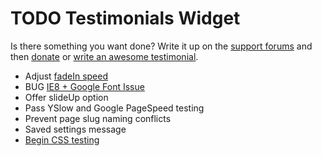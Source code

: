 # TODO Testimonials Widget

Is there something you want done? Write it up on the [support forums](http://wordpress.org/support/plugin/testimonials-widget) and then [donate](http://aihr.us/about-aihrus/donate/) or [write an awesome testimonial](http://aihr.us/about-aihrus/testimonials/add-testimonial/).

* Adjust [fadeIn speed](http://wordpress.org/support/topic/animation-not-disabling)
* BUG [IE8 + Google Font Issue](http://wordpress.org/support/topic/ie8-google-font-issue)
* Offer slideUp option
* Pass YSlow and Google PageSpeed testing
* Prevent page slug naming conflicts
* Saved settings message
* [Begin CSS testing](http://www.netmagazine.com/tutorials/4-tools-automatic-css-testing)